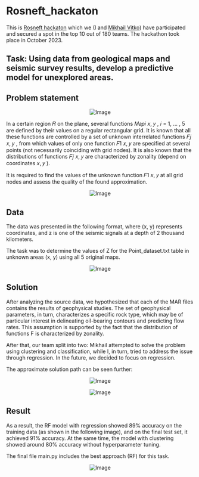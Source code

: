 # Rosneft_hackaton

This is [Rosneft hackaton][1] which we (I and [Mikhail Vitko][2]) have participated and secured a spot in the top 10 out of 180 teams.
The hackathon took place in October 2023.

Task: Using data from geological maps and seismic survey results, develop a predictive model for unexplored areas.
---

Problem statement
---
<p align="center">
  <img src="https://github.com/MrShaller/Rosneft_hackaton/assets/62774239/134976e3-1a41-4a2d-ac57-76ea1e2d264b" alt="Image">
</p>

In a certain region 𝑅 on the plane, several functions 𝑀𝑎𝑝𝑖 𝑥, 𝑦 , 𝑖 = 1, … , 5 are defined by their values on a regular rectangular grid. It is known that all these functions are controlled by a set of unknown interrelated functions 𝐹𝑗 𝑥, 𝑦 , from which values of only one function 𝐹1 𝑥, 𝑦 are specified at several points (not necessarily coinciding with grid nodes). It is also known that the distributions of functions 𝐹𝑗 𝑥, 𝑦 are characterized by zonality (depend on coordinates 𝑥, 𝑦 ).

It is required to find the values of the unknown function 𝐹1 𝑥, 𝑦 at all grid nodes and assess the quality of the found approximation.

<p align="center">
  <img src="https://github.com/MrShaller/Rosneft_hackaton/assets/62774239/db9cd8d3-08d8-405b-98f0-9661029de7f9" alt="Image">
</p>

Data
---
The data was presented in the following format, where (x, y) represents coordinates, and z is one of the seismic signals at a depth of 2 thousand kilometers.

The task was to determine the values of Z for the Point_dataset.txt table in unknown areas (x, y) using all 5 original maps.
<p align="center">
  <img src="https://github.com/MrShaller/Rosneft_hackaton/assets/62774239/04aaa063-032a-4b7c-8b26-8d5146289242" alt="Image">
</p>

Solution
---
After analyzing the source data, we hypothesized that each of the MAR files contains the results of geophysical studies. The set of geophysical parameters, in turn, characterizes a specific rock type, which may be of particular interest in delineating oil-bearing contours and predicting flow rates. This assumption is supported by the fact that the distribution of functions F is characterized by zonality.

After that, our team split into two: Mikhail attempted to solve the problem using clustering and classification, while I, in turn, tried to address the issue through regression. In the future, we decided to focus on regression.

The approximate solution path can be seen further:

<p align="center">
  <img src="https://github.com/MrShaller/Rosneft_hackaton/assets/62774239/9c941f4f-9f7b-4de4-b1ec-95e4b9d0244b" alt="Image">
</p>

<p align="center">
  <img src="https://github.com/MrShaller/Rosneft_hackaton/assets/62774239/b5b0d1da-918f-4e50-bb1e-afb92d7ce2ff" alt="Image">
</p>

Result
---
As a result, the RF model with regression showed 89% accuracy on the training data (as shown in the following image), and on the final test set, it achieved 91% accuracy. 
At the same time, the model with clustering showed around 80% accuracy without hyperparameter tuning.

The final file main.py includes the best approach (RF) for this task.

<p align="center">
  <img src="https://github.com/MrShaller/Rosneft_hackaton/assets/62774239/3c8bd2b0-a6a0-4d98-a9fb-7633dc1e6355" alt="Image">
</p>




[1]: https://events.rn.digital/hack/it2023vuz
[2]: https://github.com/mishantique
